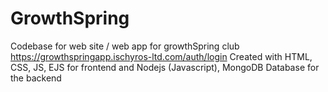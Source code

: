 # GrowthSpring
Codebase for web site / web app for growthSpring club https://growthspringapp.ischyros-ltd.com/auth/login
Created with HTML, CSS, JS, EJS for frontend and Nodejs (Javascript), MongoDB Database for the backend

